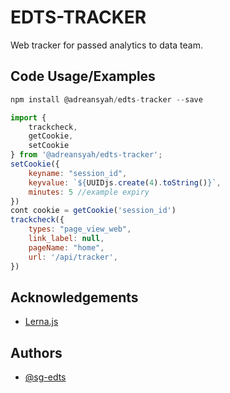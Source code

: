 
# EDTS-TRACKER

Web tracker for passed analytics to data team.




## Code Usage/Examples

```javascript
npm install @adreansyah/edts-tracker --save
```

```javascript
import { 
    trackcheck, 
    getCookie, 
    setCookie 
} from '@adreansyah/edts-tracker';
setCookie({ 
    keyname: "session_id",
    keyvalue: `${UUIDjs.create(4).toString()}`,
    minutes: 5 //example expiry 
})
cont cookie = getCookie('session_id')
trackcheck({
    types: "page_view_web",
    link_label: null,
    pageName: "home",
    url: '/api/tracker',
})
```


## Acknowledgements

 - [Lerna.js](https://lerna.js.org/)
 <!-- - [Awesome README](https://github.com/matiassingers/awesome-readme)
 - [How to write a Good readme](https://bulldogjob.com/news/449-how-to-write-a-good-readme-for-your-github-project) -->


## Authors

- [@sg-edts](https://sg-edts.com/)

